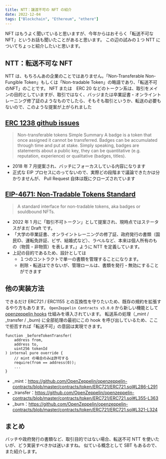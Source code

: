 ```yaml
---
title: NTT：譲渡不可の NFT の紹介
date: 2022-12-04
tags: ["Blockchain", "Ethereum", "ethere"]
---
```


NFT はもうよく聞いていると思いますが、今年からはおそらく「転送不可な NFT」というお話も聞いたことがあると思います。
この辺の試みの１つ NTT についてちょっと紹介したいと思います。



<!--truncate-->

## NTT：転送不可な NFT 
NTT は、もちろんあの企業のことではありません。「Non-Transferable Non-Fungible Token」もしくは「Non-tradable Token」の略語であり、「転送不可のNFT」のことです。
NFT または　ERC 20 などのトークン系は、取引をメインの目的としていますが、取引ではなく、バッジまたは卒業証書・オンライントレーニング修了証のようなものでしたら、そもそも取引というか、転送の必要もないので、このような提案が上がられました

## [ERC 1238 github issues](https://github.com/ethereum/EIPs/issues/1238)

> Non-transferable tokens
Simple Summary
A badge is a token that once assigned it cannot be transferred. Badges can be accumulated through time and put at stake. Simply speaking, badges are statements about a public key, they can be quantitative (e.g. reputation, experience) or qualitative (badges, titles).

- 2018 年 7 月提案され、バッチにフォーカスしている内容になります
- 正式な EIP プロセスにのってないので、実際どの段階まで議論できたかは分かりませんが、 Pull Request 自体は既にクローズされています

## [EIP-4671: Non-Tradable Tokens Standard](https://eips.ethereum.org/EIPS/eip-4671)
> A standard interface for non-tradable tokens, aka badges or souldbound NFTs.

- 2022 年 1 月に「取引不可トークン」として提案され、現時点ではステータスがまだ Draft です。
- 「大学の卒業証書、オンライントレーニングの修了証、政府発行の書類（国民ID、運転免許証、ビザ、結婚式など）、ラベルなど、本来は個人所有のもの（物質・非物質）を表します。」ように NTT を定義しています。
- 上記の目的であるため、設計としては
    - １つのコントラクトで単一の書類を管理することになります。
    - 削除・転送はできないが、管理ロールは、書類を発行・無効にすることができます

## 他の実装方法
できるだけ ERC721 / ERC1155 との互換性を守りたいため、既存の規約を拡張するやり方もあります。
`OpenZeppelin Contracts v3.0.0` から新しい機能として [openzeppelin hooks](https://docs.openzeppelin.com/contracts/3.x/extending-contracts#using-hooks) 仕組みを導入されています。
転送系の処理（_mint / _transfer / _burn) に全部処理の最初にこの hook を呼び出しているため、ここで拒否すれば「転送不可」の意図は実現できます。

```solidity
function _beforeTokenTransfer(
    address from,
    address to,
    uint256 tokenId
) internal pure override {
    // mint の場合のみは許可する
    require(from == address(0));
    ...
}
```

- _mint：https://github.com/OpenZeppelin/openzeppelin-contracts/blob/master/contracts/token/ERC721/ERC721.sol#L286-L291
- _transfer：https://github.com/OpenZeppelin/openzeppelin-contracts/blob/master/contracts/token/ERC721/ERC721.sol#L355-L363
- _burn：https://github.com/OpenZeppelin/openzeppelin-contracts/blob/master/contracts/token/ERC721/ERC721.sol#L321-L324

## まとめ
バッチや政府発行の書類など、取引目的ではない場合、転送不可 NTT を使いたいが、どう実装すべきかは迷いますね。
似ている概念として SBT もあるので、また紹介します。
